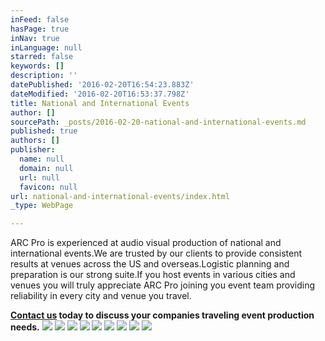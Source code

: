```yaml
---
inFeed: false
hasPage: true
inNav: true
inLanguage: null
starred: false
keywords: []
description: ''
datePublished: '2016-02-20T16:54:23.883Z'
dateModified: '2016-02-20T16:53:37.798Z'
title: National and International Events
author: []
sourcePath: _posts/2016-02-20-national-and-international-events.md
published: true
authors: []
publisher:
  name: null
  domain: null
  url: null
  favicon: null
url: national-and-international-events/index.html
_type: WebPage

---
```

ARC Pro is experienced at audio visual production of national and international events.We are trusted by
our clients to provide consistent results at venues across the US and overseas.Logistic planning and preparation is our strong
suite.If you host events in various
cities and venues you will truly appreciate ARC Pro joining you event team providing
reliability in every city and venue you travel.

**[Contact us][0] today to discuss your companies traveling event production needs.**
![](https://s3-us-west-2.amazonaws.com/the-grid-img/p/f8702341b8efbd1a3f3dda3a77bba1509ac57da4.jpg)
![](https://s3-us-west-2.amazonaws.com/the-grid-img/p/fa47e32eaad6e53e449a5ddc75db2520ca965c78.jpg)
![](https://the-grid-user-content.s3-us-west-2.amazonaws.com/cae84ee8-6748-48f4-972b-67580077bbb7.jpg)
![](https://the-grid-user-content.s3-us-west-2.amazonaws.com/67bb3ea5-64c7-4116-a1e2-78255c279d40.jpg)
![](https://the-grid-user-content.s3-us-west-2.amazonaws.com/26310e2e-13e9-4a4c-848f-1a791d91217c.JPG)
![](https://the-grid-user-content.s3-us-west-2.amazonaws.com/83479417-c32b-41db-a41c-41c4a997e2fc.jpg)
![](https://the-grid-user-content.s3-us-west-2.amazonaws.com/3a7e7b7f-c509-4993-9749-d2c18f3e4653.jpg)
![](https://the-grid-user-content.s3-us-west-2.amazonaws.com/a70a4551-ddca-4b33-ab5c-548367e512b2.jpg)
![](https://the-grid-user-content.s3-us-west-2.amazonaws.com/77ba0799-68ba-42b4-a3f4-378e494be1da.jpg)

[0]: mail%20to:%20info@arcproav.com
